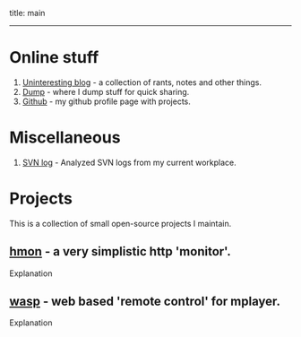 title: main

----

# Online stuff

1. [Uninteresting blog](/blog) - a collection of rants, notes and other things.
1. [Dump](http://dump.omgwtfbbq.nl) - where I dump stuff for quick sharing.
1. [Github](http://github.com/krpors) - my github profile page with projects.

# Miscellaneous

1. [SVN log](/svn) - Analyzed SVN logs from my current workplace.

# Projects

This is a collection of small open-source projects I maintain.

## [hmon](http://github.com/krpors/hmon) - a very simplistic http 'monitor'.

Explanation

## [wasp](http://github.com/krpors/wasp) - web based 'remote control' for mplayer.

Explanation
